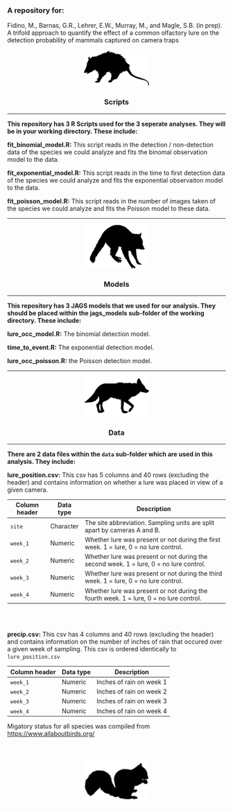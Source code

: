 
### A repository for:

Fidino, M., Barnas, G.R., Lehrer, E.W., Murray, M., and Magle, S.B. (in prep). A trifold approach to quantify the effect of a common olfactory lure on the detection probability of mammals captured on camera traps

<div align="center"><img width="150" height="auto" src="./images/opossum.JPG" alt="A silhouette of an opossum." /></div>

<div align="center"> <h3>Scripts</h3> </div>

---

**This repository has 3 R Scripts used for the 3 seperate analyses. They will be in your working directory. These include:**

**fit_binomial_model.R:** This script reads in the detection / non-detection data of the species we could analyze and fits the binomal observation model to the data.

**fit_exponential_model.R:** This script reads in the time to first detection data of the species we could analyze and fits the exponential observaiton model to the data.

**fit_poisson_model.R:** This script reads in the number of images taken of the species we could analyze and fits the Poisson model to these data.


---

<div align="center"><img width="150" height="auto" src="./images/raccoon.JPG" alt="A silhouette of a raccoon." /></div>

<div align="center"> <h3>Models</h3> </div>

---

**This repository has 3 JAGS models that we used for our analysis. They should be placed within the jags_models sub-folder of the working directory. These include:**

**lure_occ_model.R:** The binomial detection model.

**time_to_event.R:** The exponential detection model.

**lure_occ_poisson.R:** the Poisson detection model.

---

<div align="center"><img width="150" height="auto" src="./images/coyote.JPG" alt="A silhouette of a coyote." /></div>

<div align="center"> <h3>Data</h3> </div>

---

**There are 2 data files within the `data` sub-folder which are used in this analysis. They include:**

**lure_position.csv:** This csv has 5 columns and 40 rows (excluding the header) and contains information on whether a lure was placed in view of a given camera.

| Column header | Data type | Description |
|---|---|---|
| `site`| Character | The site abbreviation. Sampling units are split apart by cameras A and B. |
| `week_1` | Numeric | Whether lure was present or not during the first week. 1 = lure, 0 = no lure control. |
| `week_2` | Numeric | Whether lure was present or not during the second week. 1 = lure, 0 = no lure control. |
| `week_3` | Numeric | Whether lure was present or not during the third week. 1 = lure, 0 = no lure control. |
| `week_4` | Numeric | Whether lure was present or not during the fourth week. 1 = lure, 0 = no lure control. |

<br>
<br>

**precip.csv:** This csv has 4 columns and 40 rows (excluding the header) and contains information on the number of inches of rain that occured over a given week of sampling. This csv is ordered identically to `lure_position.csv`

| Column header | Data type | Description |
|---|---|---|
| `week_1` | Numeric | Inches of rain on week 1 |
| `week_2` | Numeric | Inches of rain on week 2 |
| `week_3` | Numeric | Inches of rain on week 3 |
| `week_4` | Numeric | Inches of rain on week 4 |

 
 Migatory status for all species was compiled from https://www.allaboutbirds.org/
 
<br>
<br>
 


<div align="center"><img width="150" height="auto" src="./images/squirrel.JPG" alt="A silhouette of a squirrel." /></div>

